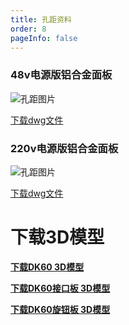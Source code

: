 ```yaml
---
title: 孔距资料
order: 8
pageInfo: false
---
```


### 48v电源版铝合金面板


![孔距图片](/image/48v.png) 

[下载dwg文件](https://likeyou156156.online:9000/lky/lky/48V供电铝合金面板.dwg)
### 220v电源版铝合金面板

![孔距图片](/image/220v.png) 

[下载dwg文件](https://likeyou156156.online:9000/lky/lky/220v电源版铝合金面板.dwg)


# 下载3D模型

**[下载DK60 3D模型](https://likeyou156156.online:9000/lky/3D/DK60.step)**

**[下载DK60接口板 3D模型](https://likeyou156156.online:9000/lky/3D/DK60jkb.step)**

**[下载DK60旋钮板 3D模型](https://likeyou156156.online:9000/lky/3D/DK60xnb.step)**